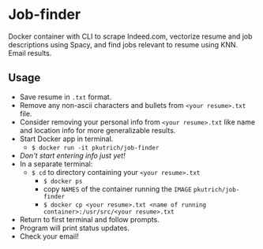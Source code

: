 # Job-finder
Docker container with CLI to scrape Indeed.com, vectorize resume and job descriptions using Spacy, and find jobs relevant to resume using KNN. Email results.

## Usage
- Save resume in `.txt` format.
- Remove any non-ascii characters and bullets from `<your resume>.txt` file.
- Consider removing your personal info from `<your resume>.txt` like name and location info for more generalizable results.
- Start Docker app in terminal.
    - `$ docker run -it pkutrich/job-finder`
- *Don't start entering info just yet!*
- In a separate terminal:
    - `$ cd` to directory containing your `<your resume>.txt`
        - `$ docker ps`
        - copy `NAMES` of the container running the `IMAGE` `pkutrich/job-finder`
        - `$ docker cp <your resume>.txt <name of running container>:/usr/src/<your resume>.txt`
- Return to first terminal and follow prompts.
- Program will print status updates.
- Check your email!
    